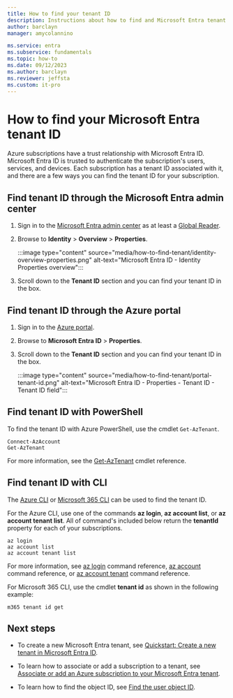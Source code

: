 ```yaml
---
title: How to find your tenant ID
description: Instructions about how to find and Microsoft Entra tenant ID to an existing Azure subscription.
author: barclayn
manager: amycolannino

ms.service: entra
ms.subservice: fundamentals
ms.topic: how-to
ms.date: 09/12/2023
ms.author: barclayn
ms.reviewer: jeffsta
ms.custom: it-pro
---
```


# How to find your Microsoft Entra tenant ID

Azure subscriptions have a trust relationship with Microsoft Entra ID. Microsoft Entra ID is trusted to authenticate the subscription's users, services, and devices. Each subscription has a tenant ID associated with it, and there are a few ways you can find the tenant ID for your subscription.

## Find tenant ID through the Microsoft Entra admin center

1. Sign in to the [Microsoft Entra admin center](https://entra.microsoft.com) as at least a [Global Reader](~/identity/role-based-access-control/permissions-reference.md#global-reader).
1. Browse to **Identity** > **Overview** > **Properties**.

   :::image type="content" source="media/how-to-find-tenant/identity-overview-properties.png" alt-text="Microsoft Entra ID - Identity Properties overview":::

1. Scroll down to the **Tenant ID** section and you can find your tenant ID in the box.

<!-- docutune:disable -->
## Find tenant ID through the Azure portal

1. Sign in to the [Azure portal](https://portal.azure.com).
1. Browse to **Microsoft Entra ID** > **Properties**.
1. Scroll down to the **Tenant ID** section and you can find your tenant ID in the box.

   :::image type="content" source="media/how-to-find-tenant/portal-tenant-id.png" alt-text="Microsoft Entra ID - Properties - Tenant ID - Tenant ID field":::
<!-- docutune:enable -->

## Find tenant ID with PowerShell

To find the tenant ID with Azure PowerShell, use the cmdlet `Get-AzTenant`.

```azurepowershell-interactive
Connect-AzAccount
Get-AzTenant
```

For more information, see the [Get-AzTenant](/powershell/module/az.accounts/get-aztenant) cmdlet reference.

## Find tenant ID with CLI

The [Azure CLI](/cli/azure/install-azure-cli) or [Microsoft 365 CLI](https://github.com/pnp/cli-microsoft365) can be used to find the tenant ID.

For the Azure CLI, use one of the commands **az login**, **az account list**, or **az account tenant list**. All of command's included below return the **tenantId** property for each of your subscriptions.

```azurecli-interactive
az login
az account list
az account tenant list
```

For more information, see [az login](/cli/azure/reference-index#az-login) command reference, [az account](/cli/azure/account) command reference, or [az account tenant](/cli/azure/account/tenant) command reference.

For Microsoft 365 CLI, use the cmdlet **tenant id** as shown in the following example:

```cli
m365 tenant id get
```

## Next steps

- To create a new Microsoft Entra tenant, see [Quickstart: Create a new tenant in Microsoft Entra ID](./create-new-tenant.md).

- To learn how to associate or add a subscription to a tenant, see [Associate or add an Azure subscription to your Microsoft Entra tenant](./how-subscriptions-associated-directory.md).

- To learn how to find the object ID, see [Find the user object ID](/partner-center/find-ids-and-domain-names#find-the-user-object-id).

